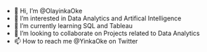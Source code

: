 - 👋 Hi, I’m @OlayinkaOke
- 👀 I’m interested in Data Analytics and Artifical Intelligence
- 🌱 I’m currently learning SQL and Tableau
- 💞️ I’m looking to collaborate on Projects related to Data Analytics
- 📫 How to reach me @YinkaOke on Twitter

<!---
OlayinkaOke/OlayinkaOke is a ✨ special ✨ repository because its `README.md` (this file) appears on your GitHub profile.
You can click the Preview link to take a look at your changes.
--->
